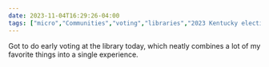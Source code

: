 ```yaml
---
date: 2023-11-04T16:29:26-04:00
tags: ["micro","Communities","voting","libraries","2023 Kentucky elections","Andy Beshear"]
---
```

Got to do early voting at the library today, which neatly combines a lot of my favorite things into a single experience.